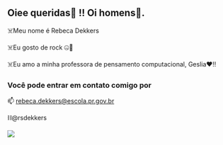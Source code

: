 ## Oiee queridas💟 !! Oi homens🤝.

☠️Meu nome é Rebeca Dekkers

☠️Eu gosto de rock 🤐🙌

☠️Eu amo a minha professora de pensamento computacional, Geslia❤️!!

### Você pode entrar em contato comigo por

📫 rebeca.dekkers@escola.pr.gov.br

⛓️@rsdekkers


![](https://media1.tenor.com/m/hnlXX55LTHgAAAAC/ah-ah-ha.gif)

